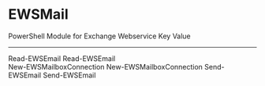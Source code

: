 ﻿# EWSMail
PowerShell Module for Exchange Webservice
Key                      Value                   
---                      -----                   
Read-EWSEmail            Read-EWSEmail           
New-EWSMailboxConnection New-EWSMailboxConnection
Send-EWSEmail            Send-EWSEmail 
